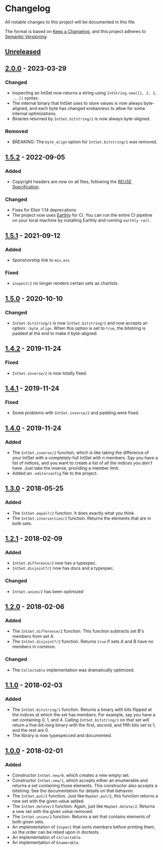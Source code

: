 <!--
SPDX-FileCopyrightText: 2021 Rosa Richter

SPDX-License-Identifier: MIT
-->

# Changelog
All notable changes to this project will be documented in this file.

The format is based on [Keep a Changelog](https://keepachangelog.com/en/1.0.0/),
and this project adheres to [Semantic Versioning](https://semver.org/spec/v2.0.0.html).

## [Unreleased]

## [2.0.0] - 2023-03-29

### Changed
- Inspecting an IntSet now returns a string using `IntString.new([1, 2, 3, ...])` syntax.
- The internal binary that IntSet uses to store values is now always byte-aligned,
  and each byte has changed endianness to allow for some internal optimizations.
- Binaries returned by `IntSet.bitstring/1` is now always byte-aligned.

### Removed
- BREAKING: The `byte_align` option for `IntSet.bitstring/1` was removed.

## [1.5.2] - 2022-09-05
### Added
- Copyright headers are now on all files, following the [REUSE Specification](https://reuse.software).

### Changed
- Fixes for Elixir 1.14 deprecations
- The project now uses [Earthly](https://earthly.dev) for CI.
  You can run the entire CI pipeline on your local machine by installing Earthly and running `earthly +all`.

## [1.5.1] - 2021-09-12
### Added
- Sponshorship link to `mix.exs`

### Fixed
- `inspect/2` no longer renders certain sets as charlists.

## [1.5.0] - 2020-10-10
### Changed
- `IntSet.bitstring/1` is now `IntSet.bitstring/2` and now accepts an option: `:byte_align`.
  When this option is set to `true`, the bitstring is padded at the end to make it byte-aligned.

## [1.4.2] - 2019-11-24
### Fixed
- `IntSet.inverse/2` is now totally fixed.

## [1.4.1] - 2019-11-24
### Fixed
- Some problems with `IntSet.inverse/2` and padding were fixed.

## [1.4.0] - 2019-11-24
### Added
- The `IntSet.inverse/2` function, which is like taking the difference of your IntSet with a completely-full IntSet with n members.
  Say you have a list of indices, and you want to create a list of all the indices you *don't* have.
  Just take the inverse, providing a member limit.
- Added an `.editorconfig` file to the project.

## [1.3.0] - 2018-05-25
### Added
- The `IntSet.equal?/2` function.
  It does exactly what you think.
- The `IntSet.intersection/2` function.
  Returns the elements that are in both sets.

## [1.2.1] - 2018-02-09
### Added
- `IntSet.difference/2` now has a typespec.
- `IntSet.disjoint?/2` now has docs and a typespec.

### Changed
- `IntSet.union/2` has been optimized

## [1.2.0] - 2018-02-06
### Added
- The `IntSet.difference/2` function.
  This function subtracts set B's members from set A.
- The `IntSet.disjoint?/2` function.
  Returns `true` if sets A and B have no members in common.

### Changed
- The `Collectable` implementation was dramatically optimized.

## [1.1.0] - 2018-02-03
### Added
- The `IntSet.bitstring/1` function.
  Returns a binary with bits flipped at the indices at which the set has members.
  For example, say you have a set containing 0, 1, and 4.
  Calling `IntSet.bitstring/1` on that set will return a five-bit-long binary with the first, second, and fifth bits set to 1, and the rest are 0.
- The library is now typespecced and documented.

## [1.0.0] - 2018-02-01
### Added
- Constructor `IntSet.new/0`, which creates a new empty set.
- Constructor `IntSet.new/1`, which accepts either an enumerable and returns a set containing those elements.
  This constructor also accepts a bitstring.
  See the documentation for details on that behavior.
- The `IntSet.put/2` function.
  Just like `MapSet.put/2`, this function returns a new set with the given value added.
- The `IntSet.delete/2` function.
  Again, just like `MapSet.delete/2`.
  Returns a new set with the given value removed.
- The `IntSet.union/2` function.
  Returns a set that contains elements of both given sets.
- An implementation of `Inspect` that sorts members before printing them,
  so the order can be relied upon in doctests.
- An implementation of `Collectable`.
- An implementation of `Enumerable`.

[Unreleased]: https://github.com/Cantido/int_set/compare/v2.0.0...HEAD
[2.0.0]: https://github.com/Cantido/int_set/compare/v1.5.2...v2.0.0
[1.5.2]: https://github.com/Cantido/int_set/compare/v1.5.1...v1.5.2
[1.5.1]: https://github.com/Cantido/int_set/compare/v1.5.0...v1.5.1
[1.5.0]: https://github.com/Cantido/int_set/compare/v1.4.2...v1.5.0
[1.4.2]: https://github.com/Cantido/int_set/compare/v1.4.1...v1.4.2
[1.4.1]: https://github.com/Cantido/int_set/compare/v1.4.0...v1.4.1
[1.4.0]: https://github.com/Cantido/int_set/compare/v1.3.0...v1.4.0
[1.3.0]: https://github.com/Cantido/int_set/compare/v1.3.0...v1.3.0
[1.2.1]: https://github.com/Cantido/int_set/compare/v1.1.0...v1.2.1
[1.2.0]: https://github.com/Cantido/int_set/compare/v1.1.0...v1.2.0
[1.1.0]: https://github.com/Cantido/int_set/compare/v1.0.0...v1.1.0
[1.0.0]: https://github.com/Cantido/int_set/releases/tag/v1.0.0
